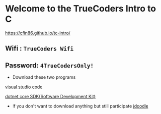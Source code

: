 # Welcome to the TrueCoders Intro to C #

https://cfin86.github.io/tc-intro/

## Wifi : `TrueCoders Wifi`
## Password: `4TrueCodersOnly!`

* Download these two programs

[visual studio code](https://code.visualstudio.com/download)

[dotnet core SDK(Software Development Kit)](https://www.microsoft.com/net/download/)

* If you don't want to download anything but still participate
[jdoodle](
https://www.jdoodle.com/compile-c-sharp-online)
